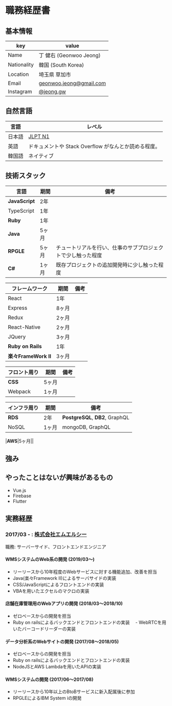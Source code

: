 # 職務経歴書

## 基本情報

|key|value|
|---|-----|
|Name|丁 健右 (Geonwoo Jeong)|
|Nationality|韓国 (South Korea)|
|Location|埼玉県 草加市|
|Email|geonwoo.jeong@gmail.com|
|Instagram|[@jeong.gw](https://instagram.com/jeong.gw)|

## 自然言語
|言語|レベル|
|-----|-----|
|日本語|[JLPT N1](https://www.jlpt.jp/about/levelsummary.html)|
|英語|ドキュメントや Stack Overflow がなんとか読める程度。|
|韓国語|ネイティブ|

## 技術スタック
|言語|期間|備考|
|----|---|----|
|**JavaScript**|2年||
|TypeScript|1年||
|**Ruby**|1年||
|**Java**|5ヶ月||
|**RPGLE**|5ヶ月|チュートリアルを行い、仕事のサブプロジェクトで少し触った程度|
|**C#**|1ヶ月|既存プロジェクトの追加開発時に少し触った程度|

|フレームワーク|期間|備考|
|----|---|----|
|React|1年||
|Express|8ヶ月||
|Redux|2ヶ月||
|React-Native|2ヶ月||
|JQuery|3ヶ月||
|**Ruby on Rails**|1年||
|**楽々FrameWork II**|3ヶ月||

|フロント周り	|期間|備考|
|----|---|----|
|**CSS**|5ヶ月||
|Webpack|1ヶ月||

|インフラ周り	|期間|備考|
|----|---|----|
|**RDS**|2年|**PostgreSQL**, **DB2**, GraphQL|
|NoSQL|1ヶ月|mongoDB, GraphQL|

|**AWS**|5ヶ月||

## 強み
  
## やったことはないが興味があるもの

  - Vue.js
  - Firebase
  - Flutter

## 実務経歴
  
### 2017/03 - : [株式会社エムエルシー](http://www.mizuiwa.co.jp/) 

職務: サーバーサイド、フロントエンドエンジニア

#### WMSシステムのWeb系の開発 (2019/03〜)

  - リーリースから10年程度のWebサービスに対する機能追加、改善を担当
  - Java(楽々Framework II)によるサーバサイドの実装
  - CSS/JavaScriptによるフロントエンドの実装
  - VBAを用いたエクセルのマクロの実装

#### 店舗在庫管理用のWebアプリの開発 (2018/03〜2018/10)
 
  - ゼロベースからの開発を担当
  - Ruby on railsによるバックエンドとフロントエンドの実装
　- WebRTCを用いたバーコードリーダーの実装

#### データ分析系のWebサイトの開発 (2017/08〜2018/05)

  - ゼロベースからの開発を担当
  - Ruby on railsによるバックエンドとフロントエンドの実装
  - NodeJSとAWS Lambdaを用いたAPIの実装

#### WMSシステムの開発 (2017/06〜2017/08)

  - リーリースから10年以上のBtoBサービスに新入配属後に参加
  - RPGLEによるIBM System iの開発
  
